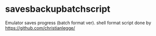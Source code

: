 # savesbackupbatchscript
Emulator saves progress (batch format ver). shell format script done by https://github.com/christianlegge/
